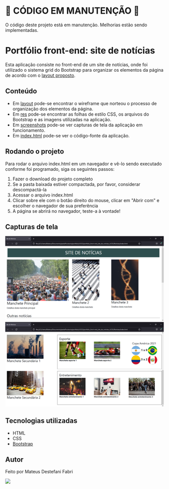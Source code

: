 <h1>&#128679; CÓDIGO EM MANUTENÇÃO &#128679;</h1>
<p>O código deste projeto está em manutenção. Melhorias estão sendo implementadas.</p>

<h1>Portfólio front-end: site de notícias</h1>

<p>Esta aplicação consiste no front-end de um site de notícias, onde foi utilizado o sistema grid do Bootstrap para organizar os elementos da página de acordo com o <a href="https://github.com/mateusDesteFabri/portfolio_front-end_site_de_noticias_UC02/blob/main/layout/layout.png">layout proposto</a>.</p>

<h2>Conteúdo</h2>
<ul>
  <li>
    Em <a href="https://github.com/mateusDesteFabri/portfolio_front-end_site_de_noticias_UC02/tree/main/layout">layout</a> pode-se encontrar o wireframe que norteou o processo de organização dos elementos da página. 
  </li>
  <li>
    Em <a href="https://github.com/mateusDesteFabri/portfolio_front-end_site_de_noticias_UC02/tree/main/res">res</a> pode-se encontrar as folhas de estilo CSS, os arquivos do Bootstrap e as imagens utilizadas na aplicação.
  </li>
  <li>
    Em <a href="https://github.com/mateusDesteFabri/portfolio_front-end_site_de_noticias_UC02/tree/main/screenshots">screenshots</a> pode-se ver capturas de tela da aplicação em funcionamento. 
  </li>
  <li>
    Em <a href="https://github.com/mateusDesteFabri/portfolio_front-end_site_de_noticias_UC02/blob/main/index.html">index.html</a> pode-se ver o código-fonte da aplicação.
  </li>
</ul>

<h2>Rodando o projeto</h2>
<p>Para rodar o arquivo index.html em um navegador e vê-lo sendo executado conforme foi programado, siga os seguintes passos:</p>
<ol>
  <li>
    Fazer o download do projeto completo
  </li>
  <li>
    Se a pasta baixada estiver compactada, por favor, considerar descompactá-la
  </li>
  <li>
    Acessar o arquivo index.html
  </li>
  <li>
    Clicar sobre ele com o botão direito do mouse, clicar em "Abrir com" e escolher o navegador de sua preferência
  </li>
  <li>
    A página se abrirá no navegador, teste-a à vontade!
  </li>
</ol>

<h2>Capturas de tela</h2>

<img src="https://github.com/mateusDesteFabri/portfolio_front-end_site_de_noticias_UC02/blob/main/screenshots/1_screenshot.png" alt="Parte de cima da página" width="700">
<img src="https://github.com/mateusDesteFabri/portfolio_front-end_site_de_noticias_UC02/blob/main/screenshots/2_screenshot.png" alt="Parte de baixo da página" width="700">

<h2>Tecnologias utilizadas</h2>
<ul>
  <li>HTML</li>
  <li>CSS</li>
  <li><a href="https://getbootstrap.com.br/">Bootstrap</a></li>
</ul>

<h2>Autor</h2>
<p>Feito por Mateus Destefani Fabri</p>
<p>
  <a href="https://www.linkedin.com/in/mateus-destefani-fabri-44b205232/">
    <img src="https://img.shields.io/badge/LinkedIn-blue?style=flat&logo=linkedin&labelColor=blue">
  </a>
</p>
